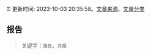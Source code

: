 :alarm_clock: 更新时间: 2023-10-03 20:35:58。[文章来源](/README.md)、[文章分类](/TAGS.md)

## 报告


> 关键字：`报告`、`月报`



